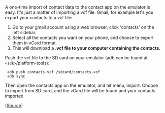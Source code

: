 A one-time import of contact data to the contact app on the emulator is easy. It's just a matter of importing a vcf file. Gmail, for example let's you export your contacts to a vcf file:
  1. Go to your gmail account using a web browser, click 'contacts' on the left sidebar.
  1. Select all the contacts you want on your phone, and choose to export them in vCard format.
  1. This will download a **.vcf file to your computer containing the contacts.**

Push the vcf file to the SD card on your emulator (adb can be found at `<sdk>`/platform-tools):
```
 adb push contacts.vcf /sdcard/contacts.vcf
 adb sync
```

Then open the contacts app on the emulator, and hit menu, import. Choose to import from SD card, and the vCard file will be found and your contacts imported

([Source](http://stackoverflow.com/questions/1114052))